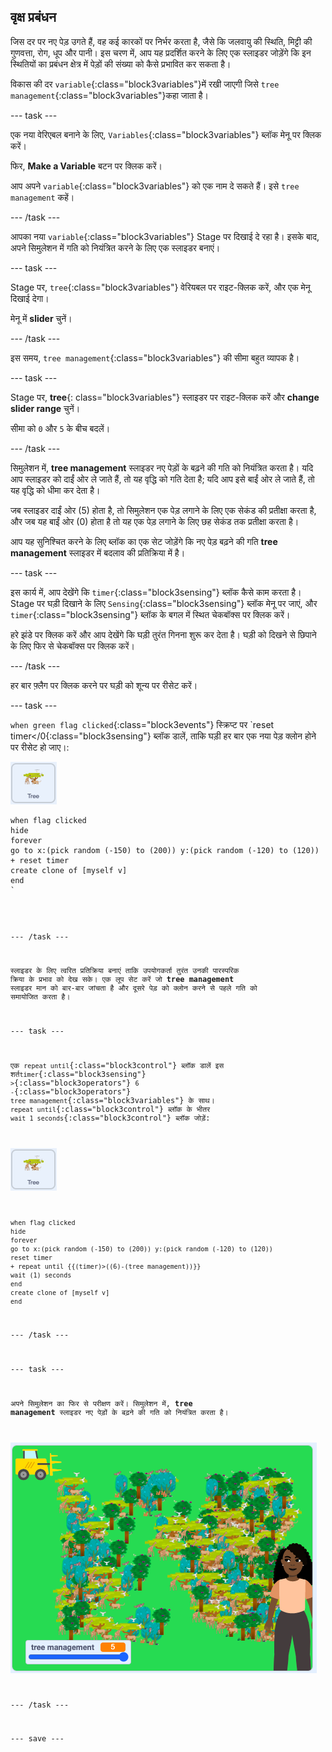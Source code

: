 ## वृक्ष प्रबंधन

जिस दर पर नए पेड़ उगते हैं, वह कई कारकों पर निर्भर करता है, जैसे कि जलवायु की स्थिति, मिट्टी की गुणवत्ता, रोग, धूप और पानी। इस चरण में, आप यह प्रदर्शित करने के लिए एक स्लाइडर जोड़ेंगे कि इन स्थितियों का प्रबंधन क्षेत्र में पेड़ों की संख्या को कैसे प्रभावित कर सकता है।

विकास की दर `variable`{:class="block3variables"}में रखी जाएगी जिसे `tree management`{:class="block3variables"}कहा जाता है।

--- task ---

एक नया वेरिएबल बनाने के लिए, `Variables`{:class="block3variables"} ब्लॉक मेनू पर क्लिक करें।

फिर, **Make a Variable** बटन पर क्लिक करें।

आप अपने `variable`{:class="block3variables"} को एक नाम दे सकते हैं। इसे `tree management` कहें।

--- /task ---

आपका नया `variable`{:class="block3variables"} Stage पर दिखाई दे रहा है। इसके बाद, अपने सिमुलेशन में गति को नियंत्रित करने के लिए एक स्लाइडर बनाएं।

--- task ---

Stage पर, `tree`{:class="block3variables"} वेरियबल पर राइट-क्लिक करें, और एक मेनू दिखाई देगा।

मेनू में **slider** चुनें।

--- /task ---

इस समय, `tree management`{:class="block3variables"} की सीमा बहुत व्यापक है।

--- task ---

Stage पर, **tree**{: class="block3variables"} स्लाइडर पर राइट-क्लिक करें और **change slider range** चुनें।

सीमा को `0` और `5` के बीच बदलें।

--- /task ---

सिमुलेशन में, **tree management** स्लाइडर नए पेड़ों के बढ़ने की गति को नियंत्रित करता है। यदि आप स्लाइडर को दाईं ओर ले जाते हैं, तो यह वृद्धि को गति देता है; यदि आप इसे बाईं ओर ले जाते हैं, तो यह वृद्धि को धीमा कर देता है।

जब स्लाइडर दाईं ओर (5) होता है, तो सिमुलेशन एक पेड़ लगाने के लिए एक सेकंड की प्रतीक्षा करता है, और जब यह बाईं ओर (0) होता है तो यह एक पेड़ लगाने के लिए छह सेकंड तक प्रतीक्षा करता है।

आप यह सुनिश्चित करने के लिए ब्लॉक का एक सेट जोड़ेंगे कि नए पेड़ बढ़ने की गति **tree management** स्लाइडर में बदलाव की प्रतिक्रिया में है।

--- task ---

इस कार्य में, आप देखेंगे कि `timer`{:class="block3sensing"} ब्लॉक कैसे काम करता है। Stage पर घड़ी दिखाने के लिए `Sensing`{:class="block3sensing"} ब्लॉक मेनू पर जाएं, और `timer`{:class="block3sensing"} ब्लॉक के बगल में स्थित चेकबॉक्स पर क्लिक करें।

हरे झंडे पर क्लिक करें और आप देखेंगे कि घड़ी तुरंत गिनना शुरू कर देता है। घड़ी को दिखने से छिपाने के लिए फिर से चेकबॉक्स पर क्लिक करें।

--- /task ---

हर बार फ़्लैग पर क्लिक करने पर घड़ी को शून्य पर रीसेट करें।

--- task ---

`when green flag clicked`{:class="block3events"} स्क्रिप्ट पर `reset timer</0{:class="block3sensing"} ब्लॉक डालें, ताकि घड़ी हर बार एक नया पेड़ क्लोन होने पर रीसेट हो जाए।: </p>

<p spaces-before="0"><img src="images/tree-sprite.png" alt="Tree स्प्राइट की छवि" /></p>

<pre><code class="blocks3">when flag clicked
hide
forever
go to x:(pick random (-150) to (200)) y:(pick random (-120) to (120))
+ reset timer
create clone of [myself v]
end
`</pre>

--- /task ---

स्लाइडर के लिए त्वरित प्रतिक्रिया बनाएं ताकि उपयोगकर्ता तुरंत उनकी पारस्परिक क्रिया के प्रभाव को देख सके। एक लूप सेट करें जो **tree management** स्लाइडर मान को बार-बार जांचता है और दूसरे पेड़ को क्लोन करने से पहले गति को समायोजित करता है।

--- task ---

एक `repeat until`{:class="block3control"} ब्लॉक डालें इस शर्त`timer`{:class="block3sensing"} `>`{:class="block3operators"} `6` `-`{:class="block3operators"} `tree management`{:class="block3variables"} के साथ।  `repeat until`{:class="block3control"} ब्लॉक के भीतर `wait 1 seconds`{:class="block3control"} ब्लॉक जोड़ें:

![Tree स्प्राइट की छवि](images/tree-sprite.png)

```blocks3
when flag clicked
hide
forever
go to x:(pick random (-150) to (200)) y:(pick random (-120) to (120))
reset timer
+ repeat until {{(timer)>((6)-(tree management))}}
wait (1) seconds
end
create clone of [myself v]
end
```

--- /task ---

--- task ---

अपने सिमुलेशन का फिर से परीक्षण करें। सिमुलेशन में, **tree management** स्लाइडर नए पेड़ों के बढ़ने की गति को नियंत्रित करता है।

![व्यस्त जंगल की छवि](images/busy-forest.png)

--- /task ---

--- save ---
